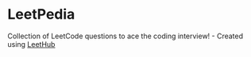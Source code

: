 # LeetPedia
Collection of LeetCode questions to ace the coding interview! - Created using [LeetHub](https://github.com/QasimWani/LeetHub)
